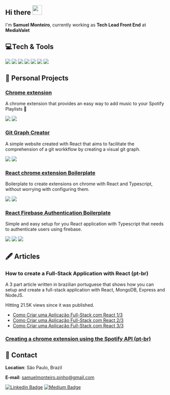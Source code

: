 ## Hi there <img src="https://raw.githubusercontent.com/MartinHeinz/MartinHeinz/master/wave.gif" width="30px">

I'm **Samuel Monteiro**, currently working as **Tech Lead Front End** at **MediaValet**

## 💻Tech & Tools

<p>
  <img src="https://img.icons8.com/color/24/000000/firebase.png"/>
  <img src="https://img.icons8.com/color/24/000000/react-native.png"/>
  <img src="https://img.icons8.com/color/24/000000/git.png"/>
  <img src="https://img.icons8.com/color/24/000000/typescript.png"/>
  <img src="https://img.icons8.com/color/24/000000/javascript.png"/>
  <img src="https://img.icons8.com/color/24/000000/nodejs.png"/>
  <img src="https://img.icons8.com/color/24/000000/graphql.png"/>
</p>

## 🐙 Personal Projects

### [Chrome extension](https://chrome.google.com/webstore/detail/add-to-spotify/fbfmfpmhahghhicbcjnndadbmjojaonf)
A chrome extension that provides an easy way to add music to your Spotify Playlists 🤙
<p>
  <img src="https://img.icons8.com/color/24/000000/react-native.png"/>
  <img src="https://img.icons8.com/color/24/000000/typescript.png"/>
</p>

### [Git Graph Creator](https://git-graph-creator.netlify.app/)
A simple website created with React that aims to facilitate the comprehension of a git workkflow by creating a visual git graph.
<p>
  <img src="https://img.icons8.com/color/24/000000/react-native.png"/>
  <img src="https://img.icons8.com/color/24/000000/typescript.png"/>
</p>

### [React chrome extension Boilerplate](https://github.com/SamuelPinho/react-chrome-ext-boilerplate)
Boilerplate to create extensions on chrome with React and Typescript, without worrying with configuring them.
<p>
  <img src="https://img.icons8.com/color/24/000000/react-native.png"/>
  <img src="https://img.icons8.com/color/24/000000/typescript.png"/>
</p>

### [React Firebase Authentication Boilerplate](https://github.com/SamuelPinho/react-firebase-auth-boilerplate)
Simple and easy setup for you React application with Typescript that needs to authenticate users using firebase.
<p>
  <img src="https://img.icons8.com/color/24/000000/firebase.png"/>
  <img src="https://img.icons8.com/color/24/000000/react-native.png"/>
  <img src="https://img.icons8.com/color/24/000000/typescript.png"/>
</p>

## 🖋 Articles

### How to create a Full-Stack Application with React (pt-br)

A 3 part article written in brazilian portuguese that shows how you can setup and create a full-stack application with React, MongoDB, Express and NodeJS.

Hitting 21.5K views since it was published.

- [Como Criar uma Aplicação Full-Stack com React 1/3](https://medium.com/trainingcenter/construindo-uma-aplica%C3%A7%C3%A3o-full-stack-com-react-c1a64db6fc94)
- [Como Criar uma Aplicação Full-Stack com React 2/3](https://medium.com/trainingcenter/construindo-uma-aplicacao-react-com-redux-1a62808eebca)
- [Como Criar uma Aplicação Full-Stack com React 3/3](https://medium.com/trainingcenter/construindo-uma-aplica%C3%A7%C3%A3o-full-stack-com-react-a8cab03f0da2)

### [Creating a chrome extension using the Spotify API (pt-br)](https://samuelmonteiro.medium.com/criando-uma-extens%C3%A3o-para-o-chrome-com-react-6cd974816380)

## 📍 Contact

**Location**: São Paulo, Brazil

**E-mail**: <samuelmonteiro.pinho@gmail.com>

[![Linkedin Badge](https://img.shields.io/badge/LinkedIn-0077B5?style=for-the-badge&logo=linkedin&logoColor=white)](https://www.linkedin.com/in/samuelmpinho/?locale=en_US)
[![Medium Badge](https://img.shields.io/badge/Medium-12100E?style=for-the-badge&logo=medium&logoColor=white)](https://medium.com/@samuelmonteiro)

